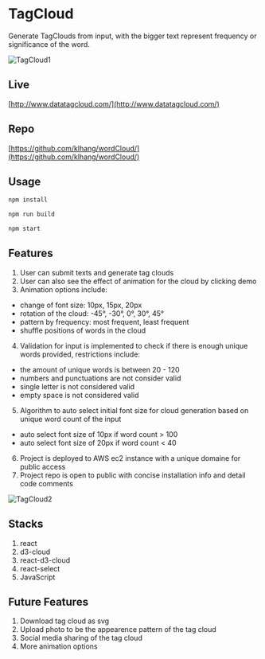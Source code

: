 # TagCloud
Generate TagClouds from input, with the bigger text represent frequency or significance of the word.

![TagCloud1]()

## Live
[http://www.datatagcloud.com/](http://www.datatagcloud.com/)

## Repo
[https://github.com/klhang/wordCloud/](https://github.com/klhang/wordCloud/)

## Usage
```sh
npm install

npm run build

npm start
```

## Features
1. User can submit texts and generate tag clouds
2. User can also see the effect of animation for the cloud by clicking demo
3. Animation options include:
* change of font size: 10px, 15px, 20px
* rotation of the cloud: -45°, -30°, 0°, 30°, 45°
* pattern by frequency: most frequent, least frequent
* shuffle positions of words in the cloud
4. Validation for input is implemented to check if there is enough unique words provided, restrictions include:
* the amount of unique words is between 20 - 120
* numbers and punctuations are not consider valid
* single letter is not considered valid
* empty space is not considered valid
5. Algorithm to auto select initial font size for cloud generation based on unique word count of the input
* auto select font size of 10px if word count > 100
* auto select font size of 20px if word count < 40
6. Project is deployed to AWS ec2 instance with a unique domaine for public access
7. Project repo is open to public with concise installation info and detail code comments

![TagCloud2]()

## Stacks
1. react
2. d3-cloud
3. react-d3-cloud
4. react-select
5. JavaScript

## Future Features
1. Download tag cloud as svg
2. Upload photo to be the appearence pattern of the tag cloud
3. Social media sharing of the tag cloud
4. More animation options
